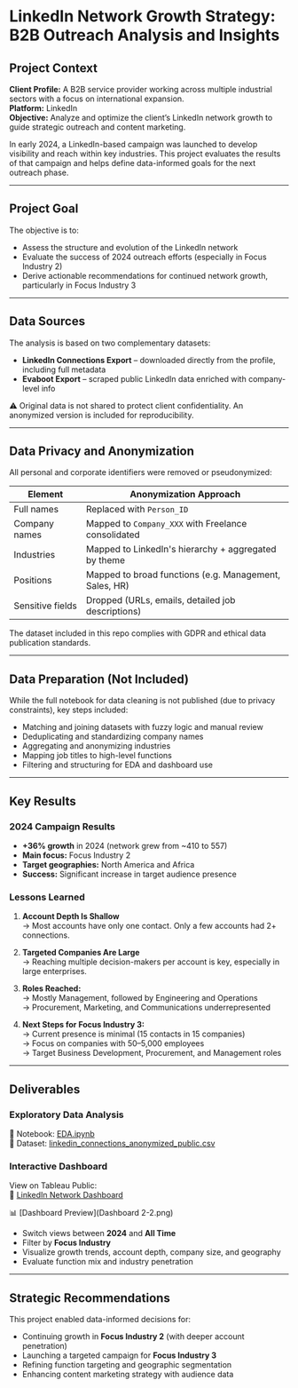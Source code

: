 # LinkedIn Network Growth Strategy: B2B Outreach Analysis and Insights

## Project Context

**Client Profile:** A B2B service provider working across multiple industrial sectors with a focus on international expansion.  
**Platform:** LinkedIn  
**Objective:** Analyze and optimize the client’s LinkedIn network growth to guide strategic outreach and content marketing.

In early 2024, a LinkedIn-based campaign was launched to develop visibility and reach within key industries. This project evaluates the results of that campaign and helps define data-informed goals for the next outreach phase.

---

## Project Goal

The objective is to:
- Assess the structure and evolution of the LinkedIn network
- Evaluate the success of 2024 outreach efforts (especially in Focus Industry 2)
- Derive actionable recommendations for continued network growth, particularly in Focus Industry 3

---

## Data Sources

The analysis is based on two complementary datasets:
- **LinkedIn Connections Export** – downloaded directly from the profile, including full metadata
- **Evaboot Export** – scraped public LinkedIn data enriched with company-level info

⚠️ Original data is not shared to protect client confidentiality. An anonymized version is included for reproducibility.

---

## Data Privacy and Anonymization

All personal and corporate identifiers were removed or pseudonymized:

| Element            | Anonymization Approach                                  |
|--------------------|----------------------------------------------------------|
| Full names         | Replaced with `Person_ID`                                |
| Company names      | Mapped to `Company_XXX` with Freelance consolidated      |
| Industries         | Mapped to LinkedIn's hierarchy + aggregated by theme     |
| Positions          | Mapped to broad functions (e.g. Management, Sales, HR)   |
| Sensitive fields   | Dropped (URLs, emails, detailed job descriptions)        |

The dataset included in this repo complies with GDPR and ethical data publication standards.

---

## Data Preparation (Not Included)

While the full notebook for data cleaning is not published (due to privacy constraints), key steps included:
- Matching and joining datasets with fuzzy logic and manual review
- Deduplicating and standardizing company names
- Aggregating and anonymizing industries
- Mapping job titles to high-level functions
- Filtering and structuring for EDA and dashboard use

---

## Key Results

### 2024 Campaign Results

- **+36% growth** in 2024 (network grew from ~410 to 557)
- **Main focus:** Focus Industry 2  
- **Target geographies:** North America and Africa  
- **Success:** Significant increase in target audience presence

### Lessons Learned

1. **Account Depth Is Shallow**  
   → Most accounts have only one contact. Only a few accounts had 2+ connections.

2. **Targeted Companies Are Large**  
   → Reaching multiple decision-makers per account is key, especially in large enterprises.

3. **Roles Reached:**  
   → Mostly Management, followed by Engineering and Operations  
   → Procurement, Marketing, and Communications underrepresented

4. **Next Steps for Focus Industry 3:**  
   → Current presence is minimal (15 contacts in 15 companies)  
   → Focus on companies with 50–5,000 employees  
   → Target Business Development, Procurement, and Management roles

---

## Deliverables

### Exploratory Data Analysis

📓 Notebook: [EDA.ipynb](EDA.ipynb)  
📁 Dataset: [linkedin_connections_anonymized_public.csv](linkedin_connections_anonymized_public.csv)

### Interactive Dashboard

View on Tableau Public:  
🔗 [LinkedIn Network Dashboard](https://public.tableau.com/views/LinkedInNetworkGrowth/Dashboard2?:language=en-GB&:sid=&:redirect=auth&:display_count=n&:origin=viz_share_link)

📊 [Dashboard Preview](Dashboard 2-2.png)

- Switch views between **2024** and **All Time**
- Filter by **Focus Industry**
- Visualize growth trends, account depth, company size, and geography
- Evaluate function mix and industry penetration

---

## Strategic Recommendations

This project enabled data-informed decisions for:

- Continuing growth in **Focus Industry 2** (with deeper account penetration)
- Launching a targeted campaign for **Focus Industry 3**
- Refining function targeting and geographic segmentation
- Enhancing content marketing strategy with audience data


